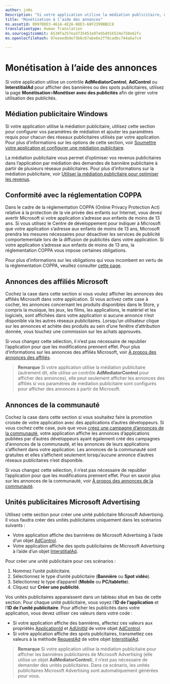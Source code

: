 ```yaml
---
author: jnHs
Description: "Si votre application utilise la médiation publicitaire, ou affiche des bannières ou des spots publicitaires de Microsoft Advertising, utilisez la page Monétisation &gt; Monétiser avec des publicités afin de gérer votre utilisation des publicités."
title: "Monétisation à l’aide des annonces"
ms.assetid: 09970DE3-461A-4E2A-88E3-68F2399BBCC8
translationtype: Human Translation
ms.sourcegitcommit: 6530fa257ea3735453a97eb5d916524e750e62fc
ms.openlocfilehash: 97eeeedb9e73b6c67abe6e2ff8cadbc744a6a7c4

---
```


# Monétisation à l’aide des annonces


Si votre application utilise un contrôle **AdMediatorControl**, **AdControl** ou **InterstitialAd** pour afficher des bannières ou des spots publicitaires, utilisez la page **Monétisation**&gt;**Monétiser avec des publicités** afin de gérer votre utilisation des publicités.

## Médiation publicitaire Windows


Si votre application utilise la médiation publicitaire, utilisez cette section pour configurer vos paramètres de médiation et ajouter les paramètres requis pour chacun des réseaux publicitaires utilisés par votre application. Pour plus d’informations sur les options de cette section, voir [Soumettre votre application et configurer une médiation publicitaire](https://msdn.microsoft.com/library/windows/apps/mt219689).

La médiation publicitaire vous permet d’optimiser vos revenus publicitaires dans l’application par médiation des demandes de bannière publicitaire à partir de plusieurs réseaux publicitaires. Pour plus d’informations sur la médiation publicitaire, voir [Utiliser la médiation publicitaire pour optimiser les revenus](https://msdn.microsoft.com/library/windows/apps/mt219691).

## Conformité avec la réglementation COPPA

Dans le cadre de la réglementation COPPA (Online Privacy Protection Act) relative à la protection de la vie privée des enfants sur Internet, vous devez avertir Microsoft si votre application s’adresse aux enfants de moins de 13 ans. Si vous utilisez le Centre de développement pour indiquer à Microsoft que votre application s’adresse aux enfants de moins de 13 ans, Microsoft prendra les mesures nécessaires pour désactiver les services de publicité comportementale lors de la diffusion de publicités dans votre application. Si votre application s’adresse aux enfants de moins de 13 ans, la réglementation COPPA vous impose certaines obligations.

Pour plus d’informations sur les obligations qui vous incombent en vertu de la réglementation COPPA, veuillez consulter [cette page](http://go.microsoft.com/fwlink/p/?linkid=536558).

## Annonces des affiliés Microsoft

Cochez la case dans cette section si vous voulez afficher les annonces des affiliés Microsoft dans votre application. Si vous activez cette case à cocher, les annonces concernant les produits disponibles dans le Store, y compris la musique, les jeux, les films, les applications, le matériel et les logiciels, sont affichées dans votre application si aucune annonce n’est disponible via les autres réseaux publicitaires. Lorsqu’un utilisateur clique sur les annonces et achète des produits au sein d’une fenêtre d’attribution donnée, vous touchez une commission sur les achats approuvés.

Si vous changez cette sélection, il n’est pas nécessaire de republier l’application pour que les modifications prennent effet. Pour plus d’informations sur les annonces des affiliés Microsoft, voir [À propos des annonces des affiliés](about-affiliate-ads.md).

> **Remarque** Si votre application utilise la médiation publicitaire (autrement dit, elle utilise un contrôle **AdMediatorControl** pour afficher des annonces), elle peut seulement afficher les annonces des affiliés si vos paramètres de médiation publicitaire sont configurés pour afficher des annonces à partir de Microsoft.

## Annonces de la communauté

Cochez la case dans cette section si vous souhaitez faire la promotion croisée de votre application avec des applications d’autres développeurs. Si vous cochez cette case, puis que vous [créez une campagne d’annonces de la communauté](create-an-ad-campaign-for-your-app.md), votre application affiche les annonces d’applications publiées par d’autres développeurs ayant également créé des campagnes d’annonces de la communauté, et les annonces de leurs applications s’affichent dans votre application. Les annonces de la communauté sont gratuites et elles s’affichent seulement lorsqu’aucune annonce d’autres réseaux publicitaires n’est disponible.

Si vous changez cette sélection, il n’est pas nécessaire de republier l’application pour que les modifications prennent effet. Pour en savoir plus sur les annonces de la communauté, voir [À propos des annonces de la communauté](about-community-ads.md).

## Unités publicitaires Microsoft Advertising

Utilisez cette section pour créer une unité publicitaire Microsoft Advertising. Il vous faudra créer des unités publicitaires uniquement dans les scénarios suivants :

-   Votre application affiche des bannières de Microsoft Advertising à l’aide d’un objet [AdControl](https://msdn.microsoft.com/library/mt313154.aspx).
-   Votre application affiche des spots publicitaires de Microsoft Advertising à l’aide d’un objet [InterstitialAd](https://msdn.microsoft.com/library/mt313189.aspx).

Pour créer une unité publicitaire pour ces scénarios :

1.  Nommez l’unité publicitaire.
2.  Sélectionnez le type d’unité publicitaire (**Bannière** ou **Spot vidéo**).
3.  Sélectionnez le type d’appareil (**Mobile** ou **PC/tablette**).
4.  Cliquez sur **Créer une publicité**.

Vos unités publicitaires apparaissent dans un tableau situé en bas de cette section. Pour chaque unité publicitaire, vous voyez l’**ID de l’application** et l’**ID de l’unité publicitaire**. Pour afficher les publicités dans votre application, vous devez utiliser ces valeurs dans votre code :

-   Si votre application affiche des bannières, affectez ces valeurs aux propriétés [ApplicationId](https://msdn.microsoft.com/library/mt313174.aspx) et [AdUnitId](https://msdn.microsoft.com/library/mt313171.aspx) de votre objet [AdControl](https://msdn.microsoft.com/library/mt313154.aspx).
-   Si votre application affiche des spots publicitaires, transmettez ces valeurs à la méthode [RequestAd](https://msdn.microsoft.com/library/mt313192.aspx) de votre objet [InterstitialAd](https://msdn.microsoft.com/library/mt313189.aspx).

> **Remarque** Si votre application utilise la médiation publicitaire pour afficher les bannières publicitaires de Microsoft Advertising (elle utilise un objet **AdMediatorControl**), il n’est pas nécessaire de demander des unités publicitaires. Dans ce scénario, les unités publicitaires Microsoft Advertising sont automatiquement générées pour vous.

 

 

 



<!--HONumber=Jun16_HO4-->


